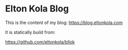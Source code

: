 # Elton Kola Blog

This is the content of my blog: https://blog.eltonkola.com

It is statically build from:

https://github.com/eltonkola/bllok
